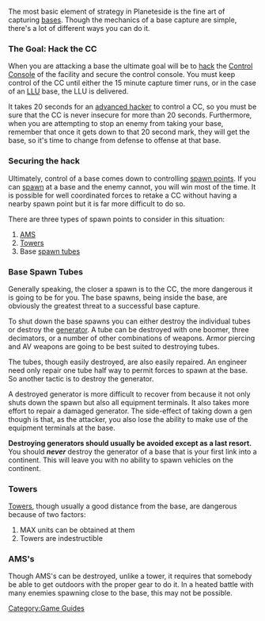 The most basic element of strategy in Planeteside is the fine art of
capturing [bases](/Facilities "wikilink"). Though the mechanics of a base
capture are simple, there's a lot of different ways you can do it.

<h3>

The Goal: Hack the CC

</h3>

When you are attacking a base the ultimate goal will be to
[hack](/hack "wikilink") the [Control
Console](/Control_Console "wikilink") of the facility and secure the
control console. You must keep control of the CC until either the 15
minute capture timer runs, or in the case of an [LLU](/LLU "wikilink")
base, the LLU is delivered.

It takes 20 seconds for an [advanced
hacker](/Advanced_Hacking "wikilink") to control a CC, so you must be
sure that the CC is never insecure for more than 20 seconds.
Furthermore, when you are attempting to stop an enemy from taking your
base, remember that once it gets down to that 20 second mark, they will
get the base, so it's time to change from defense to offense at that
base.

<h3>

Securing the hack

</h3>

Ultimately, control of a base comes down to controlling [spawn
points](/spawn_point "wikilink"). If you can [spawn](/spawn "wikilink") at
a base and the enemy cannot, you will win most of the time. It is
possible for well coordinated forces to retake a CC without having a
nearby spawn point but it is far more difficult to do so.

There are three types of spawn points to consider in this situation:

1.  [AMS](/Advanced_Mobile_Station "wikilink")
2.  [Towers](/Towers "wikilink")
3.  Base [spawn tubes](/Respawn_tube "wikilink")

<h3>

Base Spawn Tubes

</h3>

Generally speaking, the closer a spawn is to the CC, the more dangerous
it is going to be for you. The base spawns, being inside the base, are
obviously the greatest threat to a successful base capture.

To shut down the base spawns you can either destroy the individual tubes
or destroy the [generator](/generator "wikilink"). A tube can be
destroyed with one boomer, three decimators, or a number of other
combinations of weapons. Armor piercing and AV weapons are going to be
best suited to destroying tubes.

The tubes, though easily destroyed, are also easily repaired. An
engineer need only repair one tube half way to permit forces to spawn at
the base. So another tactic is to destroy the generator.

A destroyed generator is more difficult to recover from because it not
only shuts down the spawn but also all equipment terminals. It also
takes more effort to repair a damaged generator. The side-effect of
taking down a gen though is that, as the attacker, you also lose the
ability to make use of the equipment terminals at the base.

<b>Destroying generators should usually be avoided except as a last
resort.</b> You should <b><i>never</i></b> destroy the generator of a
base that is your first link into a continent. This will leave you with
no ability to spawn vehicles on the continent.

<h3>

Towers

</h3>

[Towers](/Towers "wikilink"), though usually a good distance from the
base, are dangerous because of two factors:

1.  MAX units can be obtained at them
2.  Towers are indestructible

<h3>

AMS's

</h3>

Though AMS's can be destroyed, unlike a tower, it requires that somebody
be able to get outdoors with the proper gear to do it. In a heated
battle with many enemies spawning close to the base, this may not be
possible.

[Category:Game Guides](/Category:Game_Guides "wikilink")
